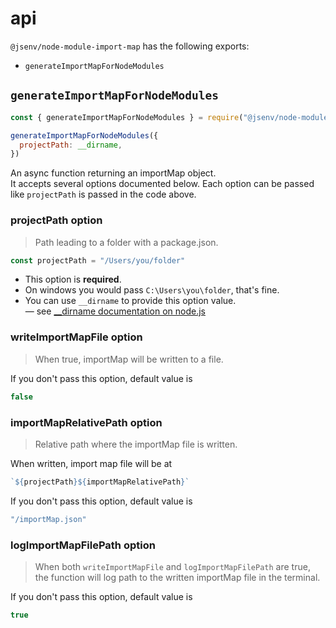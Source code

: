 # api

`@jsenv/node-module-import-map` has the following exports:

- `generateImportMapForNodeModules`

## `generateImportMapForNodeModules`

```js
const { generateImportMapForNodeModules } = require("@jsenv/node-module-import-map")

generateImportMapForNodeModules({
  projectPath: __dirname,
})
```

An async function returning an importMap object.<br />
It accepts several options documented below. Each option can be passed like `projectPath` is passed in the code above.

### projectPath option

> Path leading to a folder with a package.json.

```js
const projectPath = "/Users/you/folder"
```

- This option is **required**.
- On windows you would pass `C:\Users\you\folder`, that's fine.
- You can use `__dirname` to provide this option value.<br />
  — see [\_\_dirname documentation on node.js](https://nodejs.org/docs/latest/api/modules.html#modules_dirname)

### writeImportMapFile option

> When true, importMap will be written to a file.

If you don't pass this option, default value is

```js
false
```

### importMapRelativePath option

> Relative path where the importMap file is written.

When written, import map file will be at

<!-- prettier-ignore -->
```js
`${projectPath}${importMapRelativePath}`
```

If you don't pass this option, default value is

```js
"/importMap.json"
```

### logImportMapFilePath option

> When both `writeImportMapFile` and `logImportMapFilePath` are true, the function will log path to the written importMap file in the terminal.

If you don't pass this option, default value is

```js
true
```
